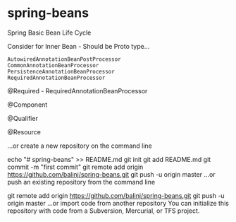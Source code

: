 # spring-beans
Spring Basic Bean Life Cycle

Consider for Inner Bean - Should be Proto type...
	<bean id="" class="">
		<property name="">
			<bean class="reff"/>
		</property>
	</bean>

	AutowiredAnnotationBeanPostProcessor
	CommonAnnotationBeanProcessor
	PersistenceAnnotationBeanProcessor
	RequiredAnnotationBeanProcessor


@Required - RequiredAnnotationBeanProcessor

@Component

@Qualifier

@Resource

	



…or create a new repository on the command line

echo "# spring-beans" >> README.md
git init
git add README.md
git commit -m "first commit"
git remote add origin https://github.com/balinj/spring-beans.git
git push -u origin master
…or push an existing repository from the command line

git remote add origin https://github.com/balinj/spring-beans.git
git push -u origin master
…or import code from another repository
You can initialize this repository with code from a Subversion, Mercurial, or TFS project.
